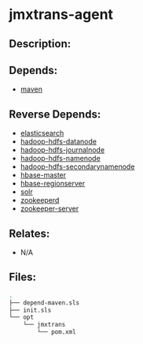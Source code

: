 # jmxtrans-agent

## Description:



## Depends:

  -  [maven](/salt/maven)

## Reverse Depends:

  -  [elasticsearch](/salt/elasticsearch)
  -  [hadoop-hdfs-datanode](/salt/hadoop-hdfs-datanode)
  -  [hadoop-hdfs-journalnode](/salt/hadoop-hdfs-journalnode)
  -  [hadoop-hdfs-namenode](/salt/hadoop-hdfs-namenode)
  -  [hadoop-hdfs-secondarynamenode](/salt/hadoop-hdfs-secondarynamenode)
  -  [hbase-master](/salt/hbase-master)
  -  [hbase-regionserver](/salt/hbase-regionserver)
  -  [solr](/salt/solr)
  -  [zookeeperd](/salt/zookeeperd)
  -  [zookeeper-server](/salt/zookeeper-server)

## Relates:

  -  N/A

## Files:

```bash
.
├── depend-maven.sls
├── init.sls
└── opt
    └── jmxtrans
        └── pom.xml
```
